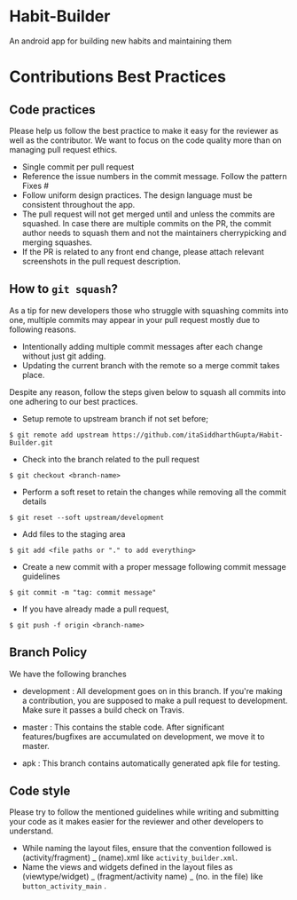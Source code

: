 # Habit-Builder
An android app for building new habits and maintaining them

# Contributions Best Practices
## Code practices

Please help us follow the best practice to make it easy for the reviewer as well as the contributor. We want to focus on the code quality more than on managing pull request ethics.
   - Single commit per pull request
   - Reference the issue numbers in the commit message. Follow the pattern Fixes #<issue number> <commit message>
   - Follow uniform design practices. The design language must be consistent throughout the app.
   - The pull request will not get merged until and unless the commits are squashed. In case there are multiple commits on the PR, the commit author needs to squash them and not the maintainers cherrypicking and merging squashes.
   - If the PR is related to any front end change, please attach relevant screenshots in the pull request description.

## How to `git squash`?

As a tip for new developers those who struggle with squashing commits into one, multiple commits may appear in your pull request mostly due to following reasons.
   - Intentionally adding multiple commit messages after each change without just git adding.
   - Updating the current branch with the remote so a merge commit takes place.

Despite any reason, follow the steps given below to squash all commits into one adhering to our best practices.

   - Setup remote to upstream branch if not set before;

    $ git remote add upstream https://github.com/itaSiddharthGupta/Habit-Builder.git

   - Check into the branch related to the pull request

    $ git checkout <branch-name>

   - Perform a soft reset to retain the changes while removing all the commit details

    $ git reset --soft upstream/development

   - Add files to the staging area

    $ git add <file paths or "." to add everything>

   - Create a new commit with a proper message following commit message guidelines

    $ git commit -m "tag: commit message"

   - If you have already made a pull request,

    $ git push -f origin <branch-name>
## Branch Policy

We have the following branches

   - development : All development goes on in this branch. If you're making a contribution, you are supposed to make a pull request to development. Make sure it passes a build check on Travis.

   - master : This contains the stable code. After significant features/bugfixes are accumulated on development, we move it to master.

   - apk : This branch contains automatically generated apk file for testing.

## Code style

Please try to follow the mentioned guidelines while writing and submitting your code as it makes easier for the reviewer and other developers to understand.

   - While naming the layout files, ensure that the convention followed is (activity/fragment) _ (name).xml like `activity_builder.xml`.
   - Name the views and widgets defined in the layout files as (viewtype/widget) _ (fragment/activity name) _ (no. in the file) like `button_activity_main` .
